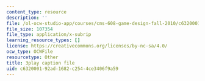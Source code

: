 ```yaml
---
content_type: resource
description: ''
file: /ol-ocw-studio-app/courses/cms-608-game-design-fall-2010/c632000192ad1682c2544ce3406f9a59_68573.srt
file_size: 107354
file_type: application/x-subrip
learning_resource_types: []
license: https://creativecommons.org/licenses/by-nc-sa/4.0/
ocw_type: OCWFile
resourcetype: Other
title: 3play caption file
uid: c6320001-92ad-1682-c254-4ce3406f9a59
---
```

